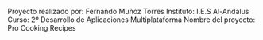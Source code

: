 Proyecto realizado por: Fernando Muñoz Torres
Instituto: I.E.S Al-Andalus
Curso: 2º Desarrollo de Aplicaciones Multiplataforma
Nombre del proyecto: Pro Cooking Recipes
